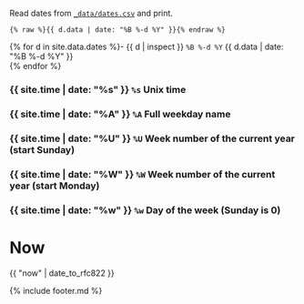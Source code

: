 Read dates from [`_data/dates.csv`](https://github.com/gattiecani/renderizer/blob/master/docs/_data/dates.csv) and print.

```liquid
{% raw %}{{ d.data | date: "%B %-d %Y" }}{% endraw %}
```

{% for d in site.data.dates %}- {{ d | inspect }} `%B %-d %Y` {{ d.data | date: "%B %-d %Y" }}  
{% endfor %}

### {{ site.time | date: "%s" }} `%s` Unix time

### {{ site.time | date: "%A" }} `%A` Full weekday name

### {{ site.time | date: "%U" }} `%U` Week number of the current year (start Sunday)

### {{ site.time | date: "%W" }} `%W` Week number of the current year (start Monday)

### {{ site.time | date: "%w" }} `%w` Day of the week (Sunday is 0)

# Now

{{ "now" | date_to_rfc822 }}

{% include footer.md %}

